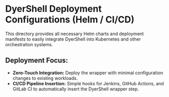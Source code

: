 # DyerShell Deployment Configurations (Helm / CI/CD)
This directory provides all necessary Helm charts and deployment manifests to easily integrate DyerShell into Kubernetes and other orchestration systems.

## Deployment Focus:
- **Zero-Touch Integration:** Deploy the wrapper with minimal configuration changes to existing workloads.
- **CI/CD Pipeline Insertion:** Simple hooks for Jenkins, GitHub Actions, and GitLab CI to automatically insert the DyerShell wrapper step.
